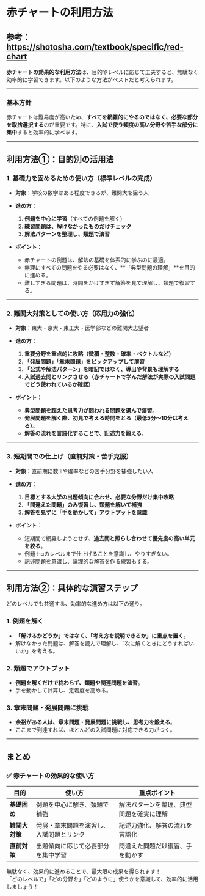 # 赤チャートの利用方法
## 参考：https://shotosha.com/textbook/specific/red-chart

**赤チャートの効果的な利用方法**は、目的やレベルに応じて工夫すると、無駄なく効率的に学習できます。以下のような方法がベストだと考えられます。  

---

### **基本方針**
赤チャートは難易度が高いため、**すべてを網羅的にやるのではなく、必要な部分を取捨選択する**のが重要です。特に、**入試で使う頻度の高い分野や苦手な部分に集中**すると効率的に学べます。  

---

## **利用方法①：目的別の活用法**  
### **1. 基礎力を固めるための使い方（標準レベルの完成）**
- **対象**：学校の数学はある程度できるが、難関大を狙う人  
- **進め方**：  
  1. **例題を中心に学習**（すべての例題を解く）  
  2. **練習問題は、解けなかったものだけチェック**  
  3. **解法パターンを整理し、類題で演習**  

- **ポイント**：  
  - 赤チャートの例題は、解法の基礎を体系的に学ぶのに最適。  
  - 無理にすべての問題をやる必要はなく、**「典型問題の理解」**を目的に進める。  
  - 難しすぎる問題は、時間をかけすぎず解答を見て理解し、類題で復習する。  

---

### **2. 難関大対策としての使い方（応用力の強化）**
- **対象**：東大・京大・東工大・医学部などの難関大志望者  
- **進め方**：  
  1. **重要分野を重点的に攻略（微積・整数・確率・ベクトルなど）**  
  2. **「発展問題」「章末問題」をピックアップして演習**  
  3. **「公式や解法パターン」を暗記ではなく、導出や背景も理解する**  
  4. **入試過去問とリンクさせる（赤チャートで学んだ解法が実際の入試問題でどう使われているか確認）**  

- **ポイント**：  
  - **典型問題を超えた思考力が問われる問題を選んで演習**。  
  - **発展問題を解く際、初見で考える時間をとる（最低5分〜10分は考える）**。  
  - **解答の流れを言語化することで、記述力を鍛える**。  

---

### **3. 短期間での仕上げ（直前対策・苦手克服）**
- **対象**：直前期に数Ⅲや確率などの苦手分野を補強したい人  
- **進め方**：  
  1. **目標とする大学の出題傾向に合わせ、必要な分野だけ集中攻略**  
  2. **「間違えた問題」のみ復習し、類題を解いて補強**  
  3. **解答を見ずに「手を動かして」アウトプットを意識**  

- **ポイント**：  
  - 短期間で網羅しようとせず、**過去問と照らし合わせて優先度の高い単元を絞る**。  
  - 例題＋αのレベルまで仕上げることを意識し、やりすぎない。  
  - 記述問題を意識し、論理的な解答を作る練習もする。  

---

## **利用方法②：具体的な演習ステップ**
どのレベルでも共通する、効率的な進め方は以下の通り。  

### **1. 例題を解く**
- **「解けるかどうか」ではなく、「考え方を説明できるか」に重点を置く**。  
- 解けなかった問題は、解答を読んで理解し、「次に解くときにどうすればいいか」を考える。  

### **2. 類題でアウトプット**
- **例題を解くだけで終わらず、類題や関連問題を演習**。  
- 手を動かして計算し、定着度を高める。  

### **3. 章末問題・発展問題に挑戦**
- **余裕がある人は、章末問題・発展問題に挑戦し、思考力を鍛える**。  
- ここまで到達すれば、ほとんどの入試問題に対応できる力がつく。  

---

## **まとめ**
### ✅ **赤チャートの効果的な使い方**
| 目的 | 使い方 | 重点ポイント |
|------|------|------------|
| **基礎固め** | 例題を中心に解き、類題で補強 | 解法パターンを整理、典型問題を確実に理解 |
| **難関大対策** | 発展・章末問題を演習し、入試問題とリンク | 記述力強化、解答の流れを言語化 |
| **直前対策** | 出題傾向に応じて必要部分を集中学習 | 間違えた問題だけ復習、手を動かす |

無駄なく、効果的に進めることで、最大限の成果を得られます！  
「どのレベルで」「どの分野を」「どのように」使うかを意識して、効率的に活用しましょう！

